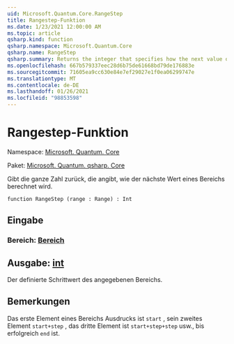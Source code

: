 ```yaml
---
uid: Microsoft.Quantum.Core.RangeStep
title: Rangestep-Funktion
ms.date: 1/23/2021 12:00:00 AM
ms.topic: article
qsharp.kind: function
qsharp.namespace: Microsoft.Quantum.Core
qsharp.name: RangeStep
qsharp.summary: Returns the integer that specifies how the next value of a range is calculated.
ms.openlocfilehash: 667b579337eec28d6b75de61668bd79de176883e
ms.sourcegitcommit: 71605ea9cc630e84e7ef29027e1f0ea06299747e
ms.translationtype: MT
ms.contentlocale: de-DE
ms.lasthandoff: 01/26/2021
ms.locfileid: "98853598"
---
```

# <a name="rangestep-function"></a>Rangestep-Funktion

Namespace: [Microsoft. Quantum. Core](xref:Microsoft.Quantum.Core)

Paket: [Microsoft. Quantum. qsharp. Core](https://nuget.org/packages/Microsoft.Quantum.QSharp.Core)


Gibt die ganze Zahl zurück, die angibt, wie der nächste Wert eines Bereichs berechnet wird.

```qsharp
function RangeStep (range : Range) : Int
```


## <a name="input"></a>Eingabe

### <a name="range--range"></a>Bereich: [Bereich](xref:microsoft.quantum.lang-ref.range)





## <a name="output--int"></a>Ausgabe: [int](xref:microsoft.quantum.lang-ref.int)

Der definierte Schrittwert des angegebenen Bereichs.

## <a name="remarks"></a>Bemerkungen

Das erste Element eines Bereichs Ausdrucks ist `start` , sein zweites Element `start+step` , das dritte Element ist `start+step+step` usw., bis erfolgreich `end` ist.